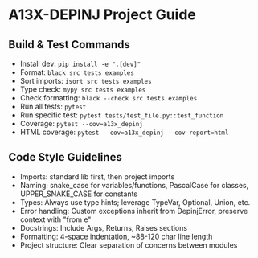 # A13X-DEPINJ Project Guide

## Build & Test Commands
- Install dev: `pip install -e ".[dev]"`
- Format: `black src tests examples`
- Sort imports: `isort src tests examples`
- Type check: `mypy src tests examples`
- Check formatting: `black --check src tests examples`
- Run all tests: `pytest`
- Run specific test: `pytest tests/test_file.py::test_function`
- Coverage: `pytest --cov=a13x_depinj`
- HTML coverage: `pytest --cov=a13x_depinj --cov-report=html`

## Code Style Guidelines
- Imports: standard lib first, then project imports
- Naming: snake_case for variables/functions, PascalCase for classes, UPPER_SNAKE_CASE for constants
- Types: Always use type hints; leverage TypeVar, Optional, Union, etc.
- Error handling: Custom exceptions inherit from DepinjError, preserve context with "from e"
- Docstrings: Include Args, Returns, Raises sections
- Formatting: 4-space indentation, ~88-120 char line length
- Project structure: Clear separation of concerns between modules